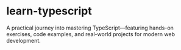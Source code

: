 # learn-typescript
A practical journey into mastering TypeScript—featuring hands-on exercises, code examples, and real-world projects for modern web development.
